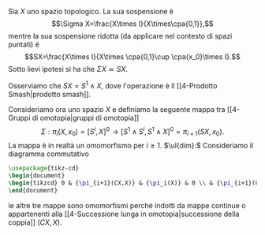 Sia $X$ uno spazio topologico. La sua sospensione è $$\Sigma X=\frac{X\times I}{X\times\cpa{0,1}},$$mentre la sua sospensione ridotta (da applicare nel contesto di spazi puntati) è $$SX=\frac{X\times I}{X\times \cpa{0,1}\cup \cpa{x_0}\times I}.$$Sotto lievi ipotesi si ha che $\Sigma X\simeq SX$.

Osserviamo che $SX=S^1\wedge X$, dove l'operazione è il [[4-Prodotto Smash|prodotto smash]]. 

Consideriamo ora uno spazio $X$ e definiamo la seguente mappa tra [[4-Gruppi di omotopia|gruppi di omotopia]]$$\Sigma:\pi_i(X,x_0)=[S^i,X]^0\to [S^1\wedge S^i,S^1\wedge X]^0=\pi_{i+1}(SX,x_0).$$La mappa è in realtà un omomorfismo per $i\geq 1$.
$\ul{dim}:$ Consideriamo il diagramma commutativo
```tikz 
\usepackage{tikz-cd} 
\begin{document} 
\begin{tikzcd} 0 & {\pi_{i+1}(CX,X)} & {\pi_i(X)} & 0 \\ & {\pi_{i+1}(CX/X)} & {\pi_{i+1}(SX)} \arrow["\partial", from=1-2, to=1-3] \arrow[from=1-1, to=1-2] \arrow[from=1-3, to=1-4] \arrow["\Sigma", from=1-3, to=2-3] \arrow["q"', from=1-2, to=2-2] \arrow["\cong"{marking, allow upside down}, draw=none, from=2-2, to=2-3] \end{tikzcd}
\end{document}
```
le altre tre mappe sono omomorfismi perché indotti da mappe continue o appartenenti alla [[4-Successione lunga in omotopia|successione della coppia]] $(CX,X)$.